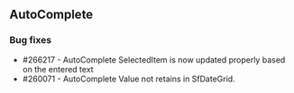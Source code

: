 ## AutoComplete

### Bug fixes

* \#266217 - AutoComplete SelectedItem is now updated properly based on the entered text
* \#260071 - AutoComplete Value not retains in SfDateGrid.

